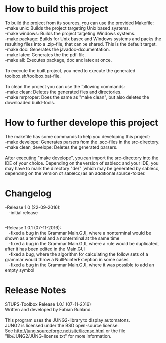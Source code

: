 How to build this project
==============

To build the project from its sources, you can use the provided Makefile:<br>
-make unix: Builds the project targeting Unix based systems.<br>
-make windows: Builds the project targeting Windows systems.<br>
-make package: Builds for Unix based and Windows systems and packs the resulting files into a .zip-file, that can be shared. This is the default target.<br>
-make doc: Generates the javadoc-documentation.<br>
-make latex: Generates the the pdf-file.<br>
-make all: Executes package, doc and latex at once.<br><br>
To execute the built project, you need to execute the generated toolbox.sh/toolbox.bat-file.<br><br>
To clean the project you can use the following commands:<br>
-make clean: Deletes the generated files and directories.<br>
-make mrproper: Does the same as "make clean", but also deletes the downloaded build-tools.

How to further develope this project
==============

The makefile has some commands to help you developing this project:<br>
-make develope: Generates parsers from the .scc-files in the src-directory.<br>
-make clean_develope: Deletes the generated parsers.<br><br>
After executing "make develope", you can import the src-directory into the IDE of your choice. Depending on the version of sablecc and your IDE, you may have to mark the directory "de/" (which may be generated by sablecc, depending on the version of sablecc) as an additional source-folder.

Changelog
==============
-Release 1.0 (22-09-2016):<br>
&nbsp;&nbsp;&nbsp;-initial release<br><br>

-Release 1.0.1 (07-11-2016):<br>
&nbsp;&nbsp;&nbsp;-fixed a bug in the Grammar Main.GUI, where a nonterminal would be shown as a terminal and a nonterminal at the same time<br>
&nbsp;&nbsp;&nbsp;-fixed a bug in the Grammar Main.GUI, where a rule would be duplicated, after it has been edited in the Main.GUI<br>
&nbsp;&nbsp;&nbsp;-fixed a bug, where the algorithm for calculating the follow sets of a grammar would throw a NullPointerException in some cases<br>
&nbsp;&nbsp;&nbsp;-fixed a bug in the Grammar Main.GUI, where it was possible to add an empty symbol<br>

Release Notes
==============
STUPS-Toolbox Release 1.0.1 (07-11-2016)<br>
Written and developed by Fabian Ruhland.<br><br>
This program uses the JUNG2-library to display automatons.<br>
JUNG2 is licensed under the BSD open-source license.<br>
See http://jung.sourceforge.net/site/license.html or the file "lib/JUNG2/JUNG-license.txt" for more information.
